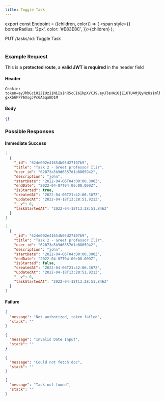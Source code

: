 ```yaml
---
title: Toggle Task
---
```


export const Endpoint = ({children, color}) => ( <span style={{
borderRadius: '2px',
color: '#E83E8C',
}}>{children}</span> );

<Endpoint>PUT /tasks/:id</Endpoint>: Toggle Task <br></br>

### Example Request

This is a **protected route**, a **valid JWT is required** in the header field

#### Header

```
Cookie: token=eyJhbGciOiJIUzI1NiIsInR5cCI6IkpXVCJ9.eyJleHAiOjE1OTU4MjQyNzUsImlhdCI6IjIwMjAtMDctMjdUMDA6MjY6MTUuNzg5NTg0Mi0wNDowMCIsInN1YiI6ImNocmlzIn0.5US2_ITKcfgkpEbfsR-gxXbGPFY6XsgJPcGA5qaBD1M
```

#### Body

```json
{}
```

### Possible Responses

#### Immediate Success

```json
[
  {
    "_id": "624e092e41654b05d27107b9",
    "title": "Task 2 - Greet professor Ilir",
    "user_id": "62073a5b9d6357d1e8805942",
    "description": "john",
    "startDate": "2022-04-06T04:00:00.000Z",
    "endDate": "2022-04-07T04:00:08.000Z",
    "isStarted": true,
    "createdAt": "2022-04-06T21:42:06.367Z",
    "updatedAt": "2022-04-18T13:28:51.921Z",
    "__v": 0,
    "taskStartedAt": "2022-04-18T13:28:51.846Z"
  }
]
```

```json
[
  {
    "_id": "624e092e41654b05d27107b9",
    "title": "Task 2 - Greet professor Ilir",
    "user_id": "62073a5b9d6357d1e8805942",
    "description": "john",
    "startDate": "2022-04-06T04:00:00.000Z",
    "endDate": "2022-04-07T04:00:08.000Z",
    "isStarted": false,
    "createdAt": "2022-04-06T21:42:06.367Z",
    "updatedAt": "2022-04-18T13:28:51.921Z",
    "__v": 0,
    "taskStartedAt": "2022-04-18T13:28:51.846Z"
  }
]
```

#### Failure

```json
{
  "message": "Not authorized, token failed",
  "stack": ""
}
```

```json
{
  "message": "Invalid Date Input",
  "stack": ""
}
```

```json
{
  "message": "Could not fetch doc",
  "stack": ""
}
```

```json
{
  "message": "Task not found",
  "stack": ""
}
```
